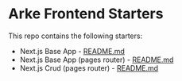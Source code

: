 # Arke Frontend Starters

This repo contains the following starters:
 - Next.js Base App - [README.md](./examples/nextjs-base/README.md)
 - Next.js Base App (pages router) - [README.md](./examples/nextjs-pages-base/README.md)
 - Next.js Crud (pages router) - [README.md](./examples/nextjs-pages-crud/README.md)
